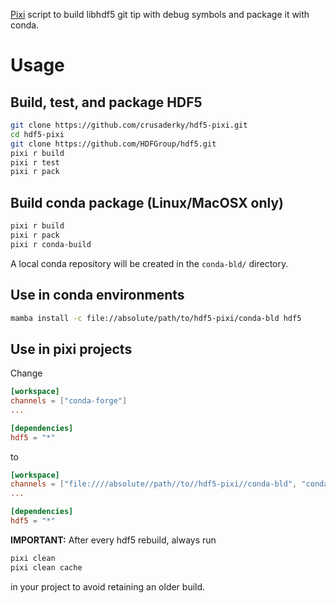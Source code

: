 [Pixi](https://pixi.sh) script to build libhdf5 git tip with debug
symbols and package it with conda.

# Usage

## Build, test, and package HDF5

```bash
git clone https://github.com/crusaderky/hdf5-pixi.git
cd hdf5-pixi
git clone https://github.com/HDFGroup/hdf5.git
pixi r build
pixi r test
pixi r pack
```

## Build conda package (Linux/MacOSX only)

```bash
pixi r build
pixi r pack
pixi r conda-build
```

A local conda repository will be created in the `conda-bld/` directory.

## Use in conda environments
```bash
mamba install -c file://absolute/path/to/hdf5-pixi/conda-bld hdf5
```

## Use in pixi projects
Change
```toml
[workspace]
channels = ["conda-forge"]
...

[dependencies]
hdf5 = "*"
```

to
```toml
[workspace]
channels = ["file:////absolute//path//to//hdf5-pixi//conda-bld", "conda-forge"]
...

[dependencies]
hdf5 = "*"
```

**IMPORTANT:** After every hdf5 rebuild, always run
```bash
pixi clean
pixi clean cache
```
in your project to avoid retaining an older build.
